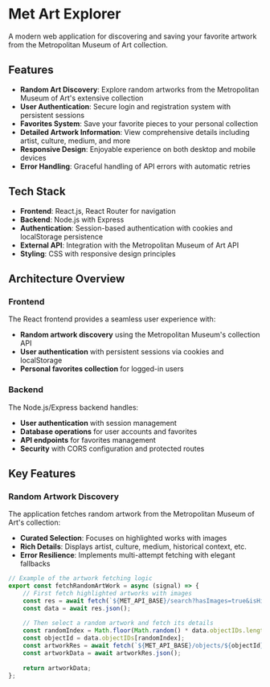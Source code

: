 # Met Art Explorer

A modern web application for discovering and saving your favorite artwork from the Metropolitan Museum of Art collection.

## Features

- **Random Art Discovery**: Explore random artworks from the Metropolitan Museum of Art's extensive collection
- **User Authentication**: Secure login and registration system with persistent sessions
- **Favorites System**: Save your favorite pieces to your personal collection
- **Detailed Artwork Information**: View comprehensive details including artist, culture, medium, and more
- **Responsive Design**: Enjoyable experience on both desktop and mobile devices
- **Error Handling**: Graceful handling of API errors with automatic retries

## Tech Stack

- **Frontend**: React.js, React Router for navigation
- **Backend**: Node.js with Express
- **Authentication**: Session-based authentication with cookies and localStorage persistence
- **External API**: Integration with the Metropolitan Museum of Art API
- **Styling**: CSS with responsive design principles

## Architecture Overview

### Frontend
The React frontend provides a seamless user experience with:
- **Random artwork discovery** using the Metropolitan Museum's collection API
- **User authentication** with persistent sessions via cookies and localStorage
- **Personal favorites collection** for logged-in users

### Backend
The Node.js/Express backend handles:
- **User authentication** with session management
- **Database operations** for user accounts and favorites
- **API endpoints** for favorites management
- **Security** with CORS configuration and protected routes

## Key Features

### Random Artwork Discovery
The application fetches random artwork from the Metropolitan Museum of Art's collection:
- **Curated Selection**: Focuses on highlighted works with images
- **Rich Details**: Displays artist, culture, medium, historical context, etc.
- **Error Resilience**: Implements multi-attempt fetching with elegant fallbacks

```javascript
// Example of the artwork fetching logic
export const fetchRandomArtWork = async (signal) => {
    // First fetch highlighted artworks with images
    const res = await fetch(`${MET_API_BASE}/search?hasImages=true&isHighlight=true&q=*`, { signal });
    const data = await res.json();
    
    // Then select a random artwork and fetch its details
    const randomIndex = Math.floor(Math.random() * data.objectIDs.length);
    const objectId = data.objectIDs[randomIndex];
    const artworkRes = await fetch(`${MET_API_BASE}/objects/${objectId}`, { signal });
    const artworkData = await artworkRes.json();
    
    return artworkData;
};